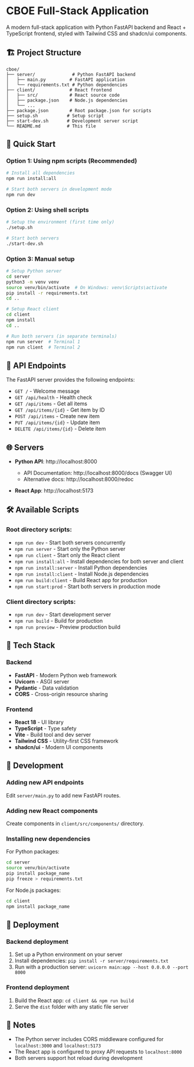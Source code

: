 # CBOE Full-Stack Application

A modern full-stack application with Python FastAPI backend and React + TypeScript frontend, styled with Tailwind CSS and shadcn/ui components.

## 🏗️ Project Structure

```
cboe/
├── server/              # Python FastAPI backend
│   ├── main.py         # FastAPI application
│   └── requirements.txt # Python dependencies
├── client/             # React frontend
│   ├── src/            # React source code
│   ├── package.json    # Node.js dependencies
│   └── ...
├── package.json        # Root package.json for scripts
├── setup.sh           # Setup script
├── start-dev.sh       # Development server script
└── README.md          # This file
```

## 🚀 Quick Start

### Option 1: Using npm scripts (Recommended)

```bash
# Install all dependencies
npm run install:all

# Start both servers in development mode
npm run dev
```

### Option 2: Using shell scripts

```bash
# Setup the environment (first time only)
./setup.sh

# Start both servers
./start-dev.sh
```

### Option 3: Manual setup

```bash
# Setup Python server
cd server
python3 -m venv venv
source venv/bin/activate  # On Windows: venv\Scripts\activate
pip install -r requirements.txt
cd ..

# Setup React client
cd client
npm install
cd ..

# Run both servers (in separate terminals)
npm run server  # Terminal 1
npm run client  # Terminal 2
```

## 📡 API Endpoints

The FastAPI server provides the following endpoints:

- `GET /` - Welcome message
- `GET /api/health` - Health check
- `GET /api/items` - Get all items
- `GET /api/items/{id}` - Get item by ID
- `POST /api/items` - Create new item
- `PUT /api/items/{id}` - Update item
- `DELETE /api/items/{id}` - Delete item

## 🌐 Servers

- **Python API**: http://localhost:8000
  - API Documentation: http://localhost:8000/docs (Swagger UI)
  - Alternative docs: http://localhost:8000/redoc

- **React App**: http://localhost:5173

## 🛠️ Available Scripts

### Root directory scripts:
- `npm run dev` - Start both servers concurrently
- `npm run server` - Start only the Python server
- `npm run client` - Start only the React client
- `npm run install:all` - Install dependencies for both server and client
- `npm run install:server` - Install Python dependencies
- `npm run install:client` - Install Node.js dependencies
- `npm run build:client` - Build React app for production
- `npm run start:prod` - Start both servers in production mode

### Client directory scripts:
- `npm run dev` - Start development server
- `npm run build` - Build for production
- `npm run preview` - Preview production build

## 🎨 Tech Stack

### Backend
- **FastAPI** - Modern Python web framework
- **Uvicorn** - ASGI server
- **Pydantic** - Data validation
- **CORS** - Cross-origin resource sharing

### Frontend
- **React 18** - UI library
- **TypeScript** - Type safety
- **Vite** - Build tool and dev server
- **Tailwind CSS** - Utility-first CSS framework
- **shadcn/ui** - Modern UI components

## 🔧 Development

### Adding new API endpoints
Edit `server/main.py` to add new FastAPI routes.

### Adding new React components
Create components in `client/src/components/` directory.

### Installing new dependencies

For Python packages:
```bash
cd server
source venv/bin/activate
pip install package_name
pip freeze > requirements.txt
```

For Node.js packages:
```bash
cd client
npm install package_name
```

## 🚀 Deployment

### Backend deployment
1. Set up a Python environment on your server
2. Install dependencies: `pip install -r server/requirements.txt`
3. Run with a production server: `uvicorn main:app --host 0.0.0.0 --port 8000`

### Frontend deployment
1. Build the React app: `cd client && npm run build`
2. Serve the `dist` folder with any static file server

## 📝 Notes

- The Python server includes CORS middleware configured for `localhost:3000` and `localhost:5173`
- The React app is configured to proxy API requests to `localhost:8000`
- Both servers support hot reload during development
